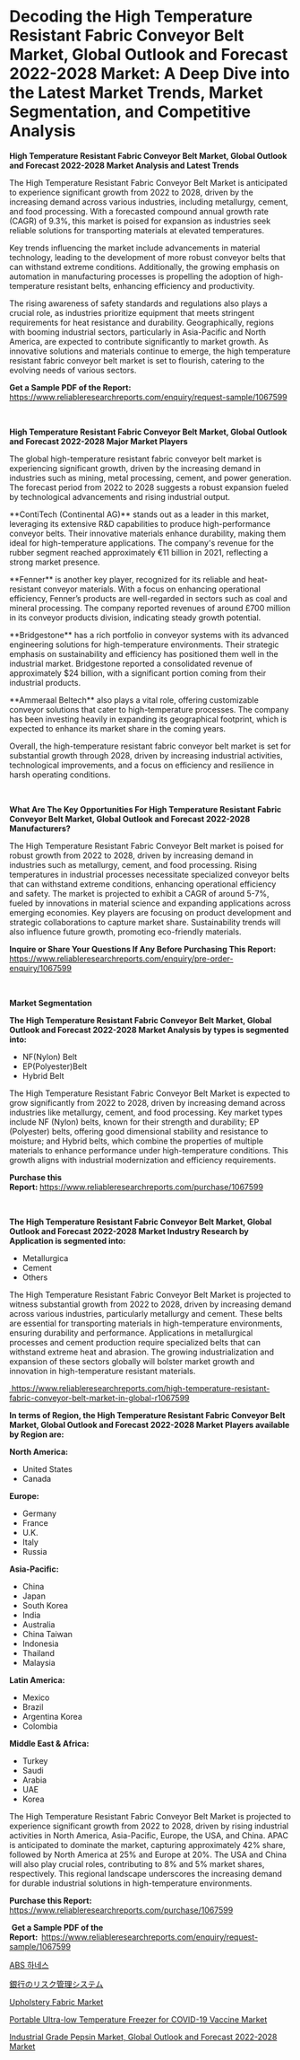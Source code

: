 <p><h1>Decoding the High Temperature Resistant Fabric Conveyor Belt Market, Global Outlook and Forecast 2022-2028 Market: A Deep Dive into the Latest Market Trends, Market Segmentation, and Competitive Analysis</h1></p><p><strong>High Temperature Resistant Fabric Conveyor Belt Market, Global Outlook and Forecast 2022-2028 Market Analysis and Latest Trends</strong></p>
<p><p>The High Temperature Resistant Fabric Conveyor Belt Market is anticipated to experience significant growth from 2022 to 2028, driven by the increasing demand across various industries, including metallurgy, cement, and food processing. With a forecasted compound annual growth rate (CAGR) of 9.3%, this market is poised for expansion as industries seek reliable solutions for transporting materials at elevated temperatures. </p><p>Key trends influencing the market include advancements in material technology, leading to the development of more robust conveyor belts that can withstand extreme conditions. Additionally, the growing emphasis on automation in manufacturing processes is propelling the adoption of high-temperature resistant belts, enhancing efficiency and productivity. </p><p>The rising awareness of safety standards and regulations also plays a crucial role, as industries prioritize equipment that meets stringent requirements for heat resistance and durability. Geographically, regions with booming industrial sectors, particularly in Asia-Pacific and North America, are expected to contribute significantly to market growth. As innovative solutions and materials continue to emerge, the high temperature resistant fabric conveyor belt market is set to flourish, catering to the evolving needs of various sectors.</p></p>
<p><strong>Get a Sample PDF of the Report:&nbsp;</strong> <a href="https://www.reliableresearchreports.com/enquiry/request-sample/1067599">https://www.reliableresearchreports.com/enquiry/request-sample/1067599</a></p>
<p>&nbsp;</p>
<p><strong>High Temperature Resistant Fabric Conveyor Belt Market, Global Outlook and Forecast 2022-2028 Major Market Players</strong></p>
<p><p>The global high-temperature resistant fabric conveyor belt market is experiencing significant growth, driven by the increasing demand in industries such as mining, metal processing, cement, and power generation. The forecast period from 2022 to 2028 suggests a robust expansion fueled by technological advancements and rising industrial output.</p><p>**ContiTech (Continental AG)** stands out as a leader in this market, leveraging its extensive R&D capabilities to produce high-performance conveyor belts. Their innovative materials enhance durability, making them ideal for high-temperature applications. The company's revenue for the rubber segment reached approximately €11 billion in 2021, reflecting a strong market presence.</p><p>**Fenner** is another key player, recognized for its reliable and heat-resistant conveyor materials. With a focus on enhancing operational efficiency, Fenner’s products are well-regarded in sectors such as coal and mineral processing. The company reported revenues of around £700 million in its conveyor products division, indicating steady growth potential.</p><p>**Bridgestone** has a rich portfolio in conveyor systems with its advanced engineering solutions for high-temperature environments. Their strategic emphasis on sustainability and efficiency has positioned them well in the industrial market. Bridgestone reported a consolidated revenue of approximately $24 billion, with a significant portion coming from their industrial products.</p><p>**Ammeraal Beltech** also plays a vital role, offering customizable conveyor solutions that cater to high-temperature processes. The company has been investing heavily in expanding its geographical footprint, which is expected to enhance its market share in the coming years.</p><p>Overall, the high-temperature resistant fabric conveyor belt market is set for substantial growth through 2028, driven by increasing industrial activities, technological improvements, and a focus on efficiency and resilience in harsh operating conditions.</p></p>
<p>&nbsp;</p>
<p><strong>What Are The Key Opportunities For High Temperature Resistant Fabric Conveyor Belt Market, Global Outlook and Forecast 2022-2028 Manufacturers?</strong></p>
<p><p>The High Temperature Resistant Fabric Conveyor Belt market is poised for robust growth from 2022 to 2028, driven by increasing demand in industries such as metallurgy, cement, and food processing. Rising temperatures in industrial processes necessitate specialized conveyor belts that can withstand extreme conditions, enhancing operational efficiency and safety. The market is projected to exhibit a CAGR of around 5-7%, fueled by innovations in material science and expanding applications across emerging economies. Key players are focusing on product development and strategic collaborations to capture market share. Sustainability trends will also influence future growth, promoting eco-friendly materials.</p></p>
<p><strong>Inquire or Share Your Questions If Any Before Purchasing This Report:</strong> <a href="https://www.reliableresearchreports.com/enquiry/pre-order-enquiry/1067599">https://www.reliableresearchreports.com/enquiry/pre-order-enquiry/1067599</a></p>
<p>&nbsp;</p>
<p><strong>Market Segmentation</strong></p>
<p><strong>The High Temperature Resistant Fabric Conveyor Belt Market, Global Outlook and Forecast 2022-2028 Market Analysis by types is segmented into:</strong></p>
<p><ul><li>NF(Nylon) Belt</li><li>EP(Polyester)Belt</li><li>Hybrid Belt</li></ul></p>
<p><p>The High Temperature Resistant Fabric Conveyor Belt Market is expected to grow significantly from 2022 to 2028, driven by increasing demand across industries like metallurgy, cement, and food processing. Key market types include NF (Nylon) belts, known for their strength and durability; EP (Polyester) belts, offering good dimensional stability and resistance to moisture; and Hybrid belts, which combine the properties of multiple materials to enhance performance under high-temperature conditions. This growth aligns with industrial modernization and efficiency requirements.</p></p>
<p><strong>Purchase this Report:&nbsp;</strong><a href="https://www.reliableresearchreports.com/purchase/1067599">https://www.reliableresearchreports.com/purchase/1067599</a></p>
<p>&nbsp;</p>
<p><strong>The High Temperature Resistant Fabric Conveyor Belt Market, Global Outlook and Forecast 2022-2028 Market Industry Research by Application is segmented into:</strong></p>
<p><ul><li>Metallurgica</li><li>Cement</li><li>Others</li></ul></p>
<p><p>The High Temperature Resistant Fabric Conveyor Belt Market is projected to witness substantial growth from 2022 to 2028, driven by increasing demand across various industries, particularly metallurgy and cement. These belts are essential for transporting materials in high-temperature environments, ensuring durability and performance. Applications in metallurgical processes and cement production require specialized belts that can withstand extreme heat and abrasion. The growing industrialization and expansion of these sectors globally will bolster market growth and innovation in high-temperature resistant materials.</p></p>
<p><a href="https://www.reliableresearchreports.com/high-temperature-resistant-fabric-conveyor-belt-market-in-global-r1067599">&nbsp;https://www.reliableresearchreports.com/high-temperature-resistant-fabric-conveyor-belt-market-in-global-r1067599</a></p>
<p><strong>In terms of Region, the High Temperature Resistant Fabric Conveyor Belt Market, Global Outlook and Forecast 2022-2028 Market Players available by Region are:</strong></p>
<p>
    <p> <strong> North America: </strong>
        <ul>
            <li>United States</li>
            <li>Canada</li>
        </ul>
        </p> 
    <p> <strong> Europe: </strong>
        <ul>
            <li>Germany</li>
            <li>France</li>
            <li>U.K.</li>
            <li>Italy</li>
            <li>Russia</li>
        </ul>
        </p> 
    <p> <strong> Asia-Pacific: </strong>
        <ul>
            <li>China</li>
            <li>Japan</li>
            <li>South Korea</li>
            <li>India</li>
            <li>Australia</li>
            <li>China Taiwan</li>
            <li>Indonesia</li>
            <li>Thailand</li>
            <li>Malaysia</li>
        </ul>
        </p> 
    <p> <strong> Latin America: </strong>
        <ul>
            <li>Mexico</li>
            <li>Brazil</li>
            <li>Argentina Korea</li>
            <li>Colombia</li>
        </ul>
        </p> 
    <p> <strong> Middle East & Africa: </strong>
        <ul>
            <li>Turkey</li>
            <li>Saudi</li>
            <li>Arabia</li>
            <li>UAE</li>
            <li>Korea</li>
        </ul>
    </p>
    </p>
<p><p>The High Temperature Resistant Fabric Conveyor Belt Market is projected to experience significant growth from 2022 to 2028, driven by rising industrial activities in North America, Asia-Pacific, Europe, the USA, and China. APAC is anticipated to dominate the market, capturing approximately 42% share, followed by North America at 25% and Europe at 20%. The USA and China will also play crucial roles, contributing to 8% and 5% market shares, respectively. This regional landscape underscores the increasing demand for durable industrial solutions in high-temperature environments.</p></p>
<p><strong>Purchase this Report: </strong><a href="https://www.reliableresearchreports.com/purchase/1067599">https://www.reliableresearchreports.com/purchase/1067599</a></p>
<p>&nbsp;<strong>Get a Sample PDF of the Report:&nbsp;&nbsp;</strong><a href="https://www.reliableresearchreports.com/enquiry/request-sample/1067599">https://www.reliableresearchreports.com/enquiry/request-sample/1067599</a></p>
<p><strong></strong></p>
<p><p><a href="https://medium.com/@bobbykihnyt57786/%EA%B8%80%EB%A1%9C%EB%B2%8C-abs-%ED%95%98%EB%8B%88%EC%8A%A4-%EC%8B%9C%EC%9E%A5-%EC%A0%9C%ED%92%88-%EC%9C%A0%ED%98%95-h%ED%98%95-e%ED%98%95-t%ED%98%95-%EC%B5%9C%EC%A2%85-%EC%82%AC%EC%9A%A9%EC%9E%90-%EB%B0%8F-%EC%A7%80%EC%97%AD%EC%97%90-%EB%8C%80%ED%95%9C-%EB%B6%84%EC%84%9D-%EB%B0%8F-%EC%98%88%EC%B8%A1-2024-2031-fe7ee1fd1972">ABS 하네스</a></p><p><a href="https://medium.com/@val0mzimin/%E9%8A%80%E8%A1%8C%E6%A5%AD%E7%95%8C%E3%81%AE%E3%83%AA%E3%82%B9%E3%82%AF%E7%AE%A1%E7%90%86%E3%82%B7%E3%82%B9%E3%83%86%E3%83%A0%E3%81%AE%E5%B8%82%E5%A0%B4%E5%B1%95%E6%9C%9B-%E5%AE%8C%E5%85%A8%E3%81%AA%E7%94%A3%E6%A5%AD%E5%88%86%E6%9E%90-2024%E5%B9%B4%E3%81%8B%E3%82%892031%E5%B9%B4%E3%81%BE%E3%81%A7-a78bff17a20e">銀行のリスク管理システム</a></p><p><a href="https://medium.com/@danialhayes/pioneering-growth-analyzing-global-upholstery-fabric-market-dynamics-2024-2031-57c3f0ff5693">Upholstery Fabric Market</a></p><p><a href="https://issuu.com/reportprime-2/docs/portable-ultra-low-temperature-free_bc372f1654ddfd">Portable Ultra-low Temperature Freezer for COVID-19 Vaccine Market</a></p><p><a href="https://github.com/ChiragRp1/Market-Research-Report-List-6/blob/main/industrial-grade-pepsin-market-global-outlook-and-forecast-2022-2028-market.md">Industrial Grade Pepsin Market, Global Outlook and Forecast 2022-2028 Market</a></p></p>